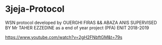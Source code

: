 # 3jeja-Protocol
WSN protocol developed by OUERGHI FIRAS  &amp;&amp;  ABAZA ANIS  SUPERVISED BY Mr TAHER EZZEDINE  as a end of year project (PFA) ENIT 2018-2019


https://www.youtube.com/watch?v=2gH2FNbftGM&t=79s
